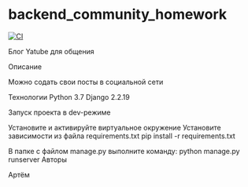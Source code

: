 # backend_community_homework

[![CI](https://github.com/yandex-praktikum/hw03_forms/actions/workflows/python-app.yml/badge.svg?branch=master)](https://github.com/yandex-praktikum/hw03_forms/actions/workflows/python-app.yml)

Блог Yatube для общения

Описание

Можно содать свои посты в социальной сети

Технологии
Python 3.7 Django 2.2.19

Запуск проекта в dev-режиме

Установите и активируйте виртуальное окружение
Установите зависимости из файла requirements.txt
pip install -r requirements.txt

В папке с файлом manage.py выполните команду:
python manage.py runserver
Авторы

Артём
